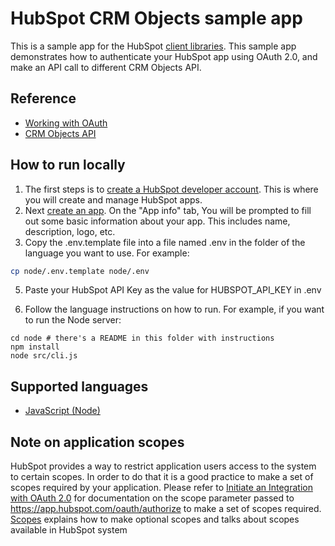 # HubSpot CRM Objects sample app

This is a sample app for the HubSpot [client libraries](https://developers.hubspot.com/docs/api/overview). This sample app demonstrates how to authenticate your HubSpot app using OAuth 2.0, and make an API call to different CRM Objects API.

## Reference

- [Working with OAuth](https://developers.hubspot.com/docs/api/working-with-oauth)
- [CRM Objects API ](https://developers.hubspot.com/docs/api/crm/understanding-the-crm)

## How to run locally

1. The first steps is to [create a HubSpot developer account](https://developers.hubspot.com/docs/api/developer-tools-overview). This is where you will create and manage HubSpot apps.
2. Next [create an app](https://developers.hubspot.com/docs/api/creating-an-app). On the "App info" tab, You will be prompted to fill out some basic information about your app. This includes name, description, logo, etc.
3. Copy the .env.template file into a file named .env in the folder of the language you want to use. For example:

```bash
cp node/.env.template node/.env
```

5. Paste your HubSpot API Key as the value for HUBSPOT_API_KEY in .env

6. Follow the language instructions on how to run. For example, if you want to run the Node server:

```
cd node # there's a README in this folder with instructions
npm install
node src/cli.js
```

## Supported languages

* [JavaScript (Node)](node/README.md)

## Note on application scopes
HubSpot provides a way to restrict application users access to the system to certain scopes. In order to do that it is a good practice to make a set of scopes required by your application.
Please refer to [Initiate an Integration with OAuth 2.0](https://developers.hubspot.com/docs/methods/oauth2/initiate-oauth-integration) for documentation on the scope parameter passed to https://app.hubspot.com/oauth/authorize to make a set of scopes required. [Scopes](https://developers.hubspot.com/docs/methods/oauth2/initiate-oauth-integration#scopes) explains how to make optional scopes and talks about scopes available in HubSpot system

